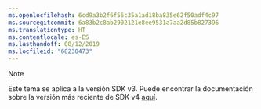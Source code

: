 ```yaml
---
ms.openlocfilehash: 6cd9a3b2f6f56c35a1ad18ba835e62f50adf4c97
ms.sourcegitcommit: 6a83b2c8ab2902121e8ee9531a7aa2d85b827396
ms.translationtype: HT
ms.contentlocale: es-ES
ms.lasthandoff: 08/12/2019
ms.locfileid: "68230473"
---
```

> [!NOTE]  
> Este tema se aplica a la versión SDK v3. Puede encontrar la documentación sobre la versión más reciente de SDK v4 [aquí](https://docs.microsoft.com/azure/bot-service/?view=azure-bot-service-4.0). 
